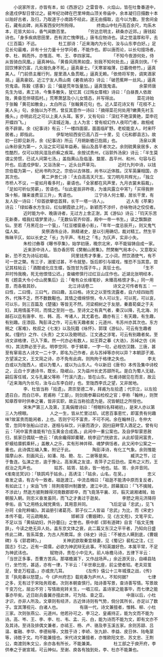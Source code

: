 <!-- { "loadSidebar": true } -->
　　小说家所言，亦皆有本，如《西游记》之雷音寺、火焰山，皆在吐鲁番道中，余遣戍伊犁日曾过之。裴岑纪功碑在巴里坤南山顶关帝庙中，余本凝归日搨数十本以贻好古者，及归，乃取道于小南路不经此，遂无由搨取，迄今以为歉。至舍间金石，藏有此碑，尚系客西安时所购得。 
　　
　　终南山中牡丹高百余尺，均系木本，花皆大如斗，香气闻数百里。 
　　
　　「穷达恋明主，耕桑亦近郊。」唐钱起诗也。「身多疾病思田里，邑有流亡愧俸钱。」唐韦应物诗也。读之觉温厚和平，去《三百篇》不远。 
　　
　　杜工部诗：「近来海内为长句，汝与山东李白好。」足见长句最难，非有十分力量十分学问者，不能作也。即以唐而论，以长句擅场者，李、杜、韩而外，亦惟高、岑、王、李四家耳。 
　　
　　「不知今夜游何处，侍从皆骑白凤凰。」逼真神仙。「黄昏风雨黑如盘，别我不知何处去。」逼真剑侠。「千回饮博家仍富，几处报仇身不死。」逼真豪士。「天寒翠袖薄，日暮倚修竹。」逼真美人。「门前债主雁行列，屋里酒人鱼贯眠。」逼真无赖。「依倚将军势，调笑酒家胡。」逼真豪奴。近江宁友人燕山南《暑夜纳凉》诗云：「破芭蕉畔一丝风。」逼真穷鬼语。陈毅《感事》云：「偏是荒年饭量加。」逼真饿鬼语。 
　　
　　余蒙师唐先生为垣，素工诗，今集多散失，犹忆其《过殇女厝棺》诗曰：「白昼畏人依故陇，黄昏觅伴啸孤村。」荒寒萧瑟及小儿女情态，并写得出。 
　　
　　菜花诗始于张翰「黄花如散金」，太白所云「张翰黄花句」也。近人菜花诗又有「花枝不上美人头」句，余独以为不然，曾反其意作一诗曰：「摘得菜花何处用?嫩黄先衬玉搔头。」亦明此花之可以上美人头耳。客岁，又有句曰：「深红不艳深黄艳，菜申花开蝶四飞。」 
　　
　　沪渎城近海，土人为言：曾有蛟幻作人夜叩门者，故相戒夜不辟扉。余《纪事诗》有云：「一楼四面窗，面面临旷野。老蛟能变人，时来吓居者。」即指此。 
　　
　　伊犁地较西安已高八百一十里，见《元和郡县志》。故初一日即见新月，余《纪事诗》所云「月朔新蟾已抱肩」也。 
　　
　　汤泉以黄山朱砂泉为第一，久浴之实可延年益寿。骊山及昌平者次之。余则硫黄泉居多，水性酷烈，仅可以除风湿及疥癣之疾耳。余按试贵州，《浴郭外汤泉》诗云：「半生莫谓尘劳惯，已试人间第七汤。」盖指黄山及临潼、盩厔、昌平州、和州、句容与石阡也。后遣戍伊犁，又浴汤泉一，近头台芦草沟。 
　　
　　近时九列中诗，以钱宗伯载为第一，纪尚书昀次之。宗伯以古体胜，尚书以近体胜。汉军英廉相国，亦其次也。 
　　
　　黄二尹景仁诗：「太白高高天尺五，宝刀明月共辉光」，「独立市桥人不议，一星如月看多时」，豪语也。「全家都在风声里，九月衣裳未翦裁」，「足如可析似劳薪」，苦语也。「似此星辰非昨夜，为谁风露立中宵?」「买得我拚珠十斛，赚来谁费豆三升」，隽语也。 
　　
　　江宁诗人何士颙，居长干里，有友人投一诗曰：「仰首欲攀低首拜，长干一塔一诗人」。 
　　
　　近人有《苹果》诗云：「绿如春水方生曰，红似朝霞欲上时」，新颖而不涉纤，亦咏物诗之佼佼者。 
　　
　　近时能为中、晚唐诗者，无过方上舍正澍，其《游仙》诗云：「钧天乐苦无新奏，唱我红墙梦里诗」，「无数仙官齐仰首，殿中一帝一书生。」读之飘飘欲仙。至若「月黑花台一个萤」，「红豆楼窗悬小影」，「年年一度忌辰开」，则又鬼气偪人矣。 
　　
　　吴祭酒伟业诗，熟精诸史，是以引用确切，裁对精工。然生平殊昧平仄，如以长史之「长」为平声、韦杜之「韦」为仄声，实非小失。 
　　
　　朱检讨彝尊《曝书亭集》，始学初唐，晚宗北宋，卒不能镕铸自成一家。 
　　
　　近来浙中诗人，皆办香厉鹗《樊榭山房集》。然樊榭气局本小，又意取尖新，恐不克为诗坛初祖。 
　　
　　同里钱秀才季重，工小词，然饮酒使气，有不可一世之槩。有三子，溺爱过甚，不令就塾，饭后即引与嬉戏，惟恐不当其意。尝记其柱帖云：「酒酣或化庄生蝶，饭饱甘为孺子牛。」真狂士也。 
　　
　　「生不并时怜我晚，死无他恨惜公迟。」查编修慎行过红豆山庄作也。近湖北张明经本，有《题袁大令小仓山房集后》云：「奄有众长缘笔妙，未臻高格恨才多。」同一用意，而各极其妙。 
　　
　　
　　北江诗话卷二 
　　
　　诗文之可传者有五： 一曰性，二曰情，三曰气，四曰趣，五曰格。诗文之以至性流露者，自六经四始而外，代殊不乏，然不数数觏也。其情之缠绵悱恻，令人可以生，可以死，可以哀，可以乐，则三百篇及《楚骚》等皆无不然。河梁桐树之于友朋，秦嘉荀粲之于夫妇，其用情虽不同，而情之至则一也。至诗文之有真气者，秦汉以降，孔北海、刘越石以迄有唐李、杜、韩、高、岑诸人，其尤着也。趣亦有三：有天趣，有生趣，有别趣。庄漆园、陶彭泽之作，可云有天趣者矣；元道州、韦苏州亦其次也。东方朔之《客难》，枚叔之《七发》以及阮籍《咏怀》、郭璞《游仙》，可云有生趣者矣。《僮约》之作、《头责》之文以及鲍明远、江文通之涉笔，可云有别趣者矣。至诗文讲格律，已入下乘。然一代亦必有数人，如王莽之摹《大诰》，苏绰之仿《尚书》，其流弊必至于此。明李空同、李于鳞辈，一字一句，必规仿汉魏、三唐，甚至有窜易古人诗文一二十字，即名为己作者，此与苏绰等亦何以异？本朝邵子湘、方望溪之文，王文简之诗，亦不免有此病，则拘拘于格律之失也。 
　　
　　李太白或以为陇西人，或以为蜀人，或以为山东人。今以新旧《唐书》本传及集中诗校之，云白十岁通诗书，既长，隐岷山，又为益州长史苏颋所礼。是白为蜀人无疑。嗣后客任城，又与孔巢父等称「竹溪六逸」，皆在山东。杜甫诗据见在而言，故云「近来海内为长句，汝与山东李白好」也。至陇西李氏之望，又非居地。 
　　
　　李、杜皆当称「拾遗」。肃宗至德二年，拜甫为左拾遗；代宗立，以左拾遗召白，而白已卒。若甫称「工部」，则剑南参幕曰检校之官；李称「翰林」，则贺知章荐举时供奉之署，皆非实职，故云当称拾遗为是。况皆朝廷之所授也。 
　　
　　宋朱严第三人及第，王禹偁赠诗曰：「榜眼科名释褐初」，是宋人亦以第三人为榜眼。 
　　
　　人之一生，皆从忙里过却。试思百事悤忙，即富贵有何趣味?故富贵而能闲者，上也。否则宁可不富贵，不可不闲。余在翰林日，冬仲大雪，忽同年张船山过访，遂相与纵饮，兴豪而酒少，因扫庭畔雪入酒足之。曾有句云：「闲中富贵谁能有?白玉黄金合成酒。」此闲中一重公案也。及自伊犁蒙恩赦归，抵家日偶赋一绝云：「病余纔得卸橐鞬，桃李迎门恍欲言。从此却营闲富贵，虾蟆给廪鹤乘轩。」盖散人之乐，实有形神并释、魂梦俱恬者。此又闲中公案之一重也。此诗偶忘编入集，附记于此。 
　　
　　陶彭泽诗，有化工气象。余则惟能描摩山水、刻画风云，如潘、陆、鲍、左、二谢等是矣。 
　　
　　臧洪之节，过于鲁连。弘演之忠，逾于豫让。高渐离之友谊，青萍子之后劲也。栾布之义烈，王叔治之先声也。 
　　
　　姑苏、姑胥、姑余，皆一地也。姑、胥、余并音同。《淮南览冥训》：「轶鹍鸡于姑余。」高诱注：「姑余，山名，在吴。」 
　　
　　忠义奋发之语，有古今一致者。祖逖渡江，中流击楫曰：「祖逖不能清中原而复反者，有如此江！」宋岳飞传：除荆南鄂州制置使，渡江中流，顾幕属曰：「飞不擒贼，不涉此!」然逖方披荆棘得河南数郡即卒，而飞竟荡平襄、邓，翦灭湖湘诸贼，始朝服入朝。则忠义奋发虽同，而飞之才勇过于逖矣。 
　　
　　李愬之用元济降将李佑，岳飞之用杨幺贼党黄佐，其用意并同。 
　　
　　飞后定谥「忠武」，见飞孙珂《金陀粹编》。其谥册引诸葛亮、郭子仪二人皆谥「忠武」为比，而《宋史》本传不载，可云疏略矣。 
　　
　　邯郸淳《曹娥碑》，见《古文苑》，文笔平实，不足以当「黄绢幼妇，外孙虀臼」之誉也。蔡中郎《郭有道碑》自言「临文无愧辞」，今读之绝无异人处。盖东京文体之衰，此二篇又东汉之平平者，乃知向日盛传此二碑，皆系耳食，为古人所欺耳。余《咏史》诗云：「不被古人瞒到底，《曹娥碑》与《郭君碑》。」 
　　
　　关神武欲取秦宜禄妻，见《蜀记》裴松之注，《三国志》引之。近有一腐儒，必欲为神武辩无此事。不知英雄好色，本属平常，不足为神武讳也。 
　　
　　赋物诗，贵在小中见大。前人咏檐马诗，五律下半云：「当世正多事，吾曹方苦兵。那堪檐漏下，又作战场声。」余近游天台，自嵊县陆行，坐竹兜，甚适，亦有一律，下半云：「半世皋比座，前尘使者轺。老夫双茧足，曾走万程遥。」亦或庶几耳。 
　　
　　《左传》僖公十三年城濮之战，《传》言「执宛春以怒楚」。今《庐州府志》载宛春为庐州人，不知何据? 
　　
　　七律之多，无有过于宋陆务观者。次则本朝查慎行。陆诗善写景，查诗善写情。写景故千变万化，层出不穷；写情故宛转关生，一唱三叹。盖诗家之能事毕，而七律之能事亦毕矣。近日赵兵备翼亦擅此体，可为陆、查之亚。 
　　
　　中唐以后，小杜才识，亦非人所及。文章则有经济，古近体诗则有气势，倘分其所长，亦足以了数子。宜其薄视元、白诸人也。 
　　
　　有唐一代，诗文兼擅者，惟韩、柳、小杜三家。次则张燕公、元道州。他若孙可之、李习之、皇甫持正，能为文而不能为诗。高、岑、王、李、李、杜、韦、孟、元、白，能为诗而不能为文，即有文亦不及其诗。至诗及排偶文兼者，亦祗王、杨、卢、骆及李玉溪五家。余则苏颋、吕温、崔融、李华、李德裕等，文胜于诗；李峤、张九龄、李益、皮日休、陆龟蒙等，诗胜于文。均不能兼擅也。宋代诗文兼擅者，亦惟欧阳文忠、苏文忠、王荆公，南渡则朱文公，余亦各有所长，不能兼美。 
　　
　　杜工部之于庾开府，李供奉之于谢宣城，可云神似。至谢、庾各有独到处，李、杜亦不能兼也。 
　　
